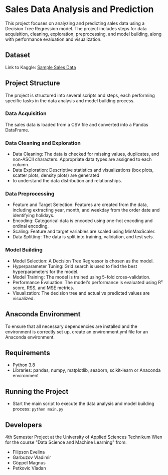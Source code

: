 # Sales Data Analysis and Prediction
This project focuses on analyzing and predicting sales data using a Decision Tree Regression model. 
The project includes steps for data acquisition, cleaning, exploration, preprocessing, and model building, 
along with performance evaluation and visualization.

## Dataset
Link to Kaggle: [Sample Sales Data](https://www.kaggle.com/datasets/kyanyoga/sample-sales-data)

## Project Structure
The project is structured into several scripts and steps, each performing specific tasks in the data analysis 
and model building process.

### Data Acquisition
The sales data is loaded from a CSV file and converted into a Pandas DataFrame.

### Data Cleaning and Exploration
- Data Cleaning: The data is checked for missing values, duplicates, and non-ASCII characters. Appropriate data types 
are assigned to each column.
- Data Exploration: Descriptive statistics and visualizations (box plots, scatter plots, density plots) are generated 
- to understand the data distribution and relationships.

### Data Preprocessing
- Feature and Target Selection: Features are created from the data, including extracting year, month, and weekday from 
the order date and identifying holidays.
- Encoding: Categorical data is encoded using one-hot encoding and ordinal encoding.
- Scaling: Feature and target variables are scaled using MinMaxScaler.
- Data Splitting: The data is split into training, validation, and test sets.

### Model Building
- Model Selection: A Decision Tree Regressor is chosen as the model.
- Hyperparameter Tuning: Grid search is used to find the best hyperparameters for the model.
- Model Training: The model is trained using 5-fold cross-validation.
- Performance Evaluation: The model's performance is evaluated using R² score, RSS, and MSE metrics.
- Visualization: The decision tree and actual vs predicted values are visualized.

## Anaconda Environment
To ensure that all necessary dependencies are installed and the environment is correctly set up, 
create an environment.yml file for an Anaconda environment. 

## Requirements
- Python 3.8
- Libraries: pandas, numpy, matplotlib, seaborn, scikit-learn or Anaconda environment

## Running the Project
- Start the main script to execute the data analysis and model building process:
```python main.py```

## Developers

4th Semester Project at the University of Applied Sciences Technikum Wien 
for the course "Data Science and Machine Learning" from:

- Filipson Evelina 
- Garbuzov Vladimir 
- Göppel Magnus 
- Petkovic Vladan